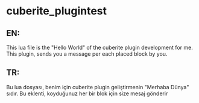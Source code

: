 # cuberite_plugintest

## EN:
This lua file is the "Hello World" of the cuberite plugin development for me. This plugin, sends you a message per each placed block by you.

## TR: 
Bu lua dosyası, benim için cuberite plugin geliştirmenin "Merhaba Dünya" sıdır. Bu eklenti, koyduğunuz her bir blok için size mesaj gönderir
